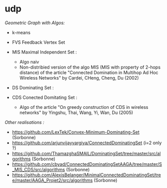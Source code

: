 # udp
*Geometric Graph with Algos:*

* k-means

* FVS Feedback Vertex Set
 
* MIS Maximal Independent Set :
  - Algo naiv
  - Non-distribied version of the algo MIS (MIS with property of 2-hops distance) of the article "Connected Domination in Multihop Ad Hoc Wireless Networks" by Cardei, CHeng, Cheng, Du (2002)

* DS Dominating Set :

* CDS Conected Domitating Set : 
  - Algo of the article "On greedy construction of CDS in wireless networks" by Yingshu, Thai, Wang, Yi, Wan, Du (2005)


*Other realisations :* 
- https://github.com/LexTek/Convex-Minimum-Dominating-Set (Sorbonne)
- https://github.com/arjunvijayvargiya/ConnectedDominatingSet (i=2 only ?)
- https://github.com/ThamazghaSMAIL/DominatingSet/tree/master/src/algorithms (Sorbonne)
- https://github.com/cbyad/ConnectedDominatingSetAAGA/tree/master/S_MIS_CDS/src/algorithms (Sorbonne)
- https://github.com/AlexisBelanger/MinimalConnectedDominatingSet/tree/master/AAGA_Projet2/src/algorithms (Sorbonne)
